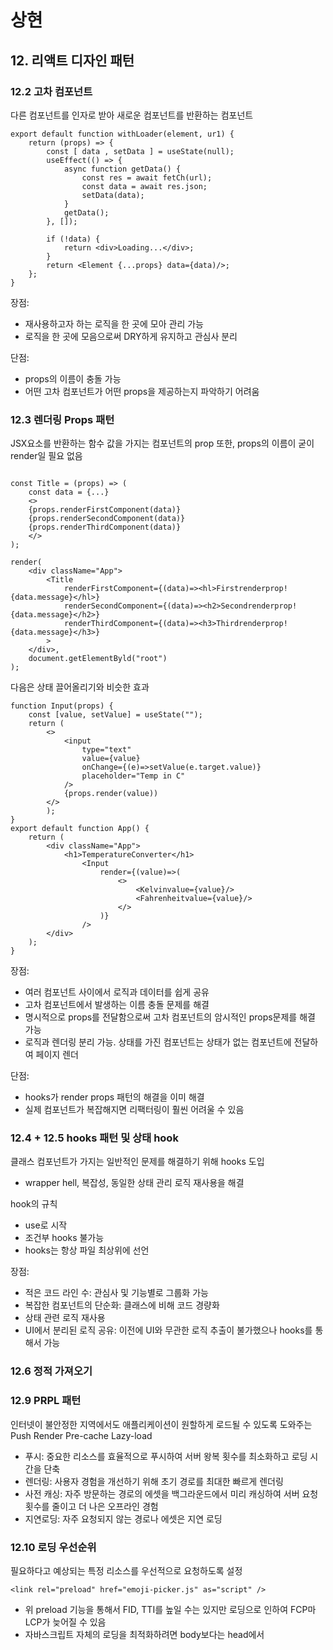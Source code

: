 # 상현

## 12. 리액트 디자인 패턴

### 12.2 고차 컴포넌트

다른 컴포넌트를 인자로 받아 새로운 컴포넌트를 반환하는 컴포넌트

```tsx
export default function withLoader(element, ur1) {
	return (props) => {
		const [ data , setData ] = useState(null);
		useEffect(() => {
			async function getData() {
				const res = await fetCh(url);
				const data = await res.json;
				setData(data);
			}
			getData();
		}, []);

		if (!data) {
			return <div>Loading...</div>;
		}
		return <Element {...props} data={data)/>;
	};
}

```

장점:

- 재사용하고자 하는 로직을 한 곳에 모아 관리 가능
- 로직을 한 곳에 모음으로써 DRY하게 유지하고 관심사 분리

단점:

- props의 이름이 충돌 가능
- 어떤 고차 컴포넌트가 어떤 props을 제공하는지 파악하기 어려움

### 12.3 렌더링 Props 패턴

JSX요소를 반환하는 함수 값을 가지는 컴포넌트의 prop
또한, props의 이름이 굳이 render일 필요 없음

```tsx

const Title = (props) => (
	const data = {...}
	<>
	{props.renderFirstComponent(data)}
	{props.renderSecondComponent(data)}
	{props.renderThirdComponent(data)}
	</>
);

render(
	<div className="App">
		<Title
			renderFirstComponent={(data)=><hl>Firstrenderprop!{data.message}</hl>}
			renderSecondComponent={(data)=><h2>Secondrenderprop!{data.message}</h2>}
			renderThirdComponent={(data)=><h3>Thirdrenderprop!{data.message}</h3>}
		>
	</div>,
	document.getElementByld("root")
);
```

다음은 상태 끌어올리기와 비슷한 효과

```tsx
function Input(props) {
	const [value, setValue] = useState("");
	return (
		<>
			<input
				type="text"
				value={value}
				onChange={(e)=>setValue(e.target.value)}
				placeholder="Temp in C"
			/>
			{props.render(value))
		</>
		);
}
export default function App() {
	return (
		<div className="App">
			<h1>TemperatureConverter</h1>
				<Input
					render={(value)=>(
						<>
							<Kelvinvalue={value}/>
							<Fahrenheitvalue={value}/>
						</>
					)}
				/>
		</div>
	);
}
```

장점:

- 여러 컴포넌트 사이에서 로직과 데이터를 쉽게 공유
- 고차 컴포넌트에서 발생하는 이름 충돌 문제를 해결
- 명시적으로 props를 전달함으로써 고차 컴포넌트의 암시적인 props문제를 해결 가능
- 로직과 렌더링 분리 가능. 상태를 가진 컴포넌트는 상태가 없는 컴포넌트에 전달하여 페이지 렌더

단점:

- hooks가 render props 패턴의 해결을 이미 해결
- 실제 컴포넌트가 복잡해지면 리팩터링이 훨씬 어려울 수 있음

### 12.4 + 12.5 hooks 패턴 및 상태 hook

클래스 컴포넌트가 가지는 일반적인 문제를 해결하기 위해 hooks 도입

- wrapper hell, 복잡성, 동일한 상태 관리 로직 재사용을 해결

hook의 규칙

- use로 시작
- 조건부 hooks 불가능
- hooks는 항상 파일 최상위에 선언

장점:

- 적은 코드 라인 수: 관심사 및 기능별로 그룹화 가능
- 복잡한 컴포넌트의 단순화: 클래스에 비해 코드 경량화
- 상태 관련 로직 재사용
- UI에서 분리된 로직 공유: 이전에 UI와 무관한 로직 추출이 불가했으나 hooks를 통해서 가능

### 12.6 정적 가져오기

### 12.9 PRPL 패턴

인터넷이 불안정한 지역에서도 애플리케이션이 원할하게 로드될 수 있도록 도와주는 Push Render Pre-cache Lazy-load

- 푸시: 중요한 리소스를 효율적으로 푸시하여 서버 왕복 횟수를 최소화하고 로딩 시간을 단축
- 렌더링: 사용자 경험을 개선하기 위해 초기 경로를 최대한 빠르게 렌더링
- 사전 캐싱: 자주 방문하는 경로의 에셋을 백그라운드에서 미리 캐싱하여 서버 요청 횟수를 줄이고 더 나은 오프라인 경험
- 지연로딩: 자주 요청되지 않는 경로나 에셋은 지연 로딩

### 12.10 로딩 우선순위

필요하다고 예상되는 특정 리소스를 우선적으로 요청하도록 설정

```tsx
<link rel="preload" href="emoji-picker.js" as="script" />
```

- 위 preload 기능을 통해서 FID, TTI를 높일 수는 있지만 로딩으로 인하여 FCP마 LCP가 늦어질 수 있음
- 자바스크립트 자체의 로딩을 최적화하려면 body보다는 head에서 <script defer>가 초기 로딩에 더 도움

### 12.11 리스트 가상화

전체 목록을 렌더링하는 대신 혀재 화면에 보이는 행만 동적으로 렌더링

**12.11.4 웹 플랫폼의 발전**

최신 CSS 스펙으로 `content-visibility`지원. auto로 설정 시 화면 밖 콘텐츠의 렌더링과 페인팅을 필요한 시점까지 지연 가능
